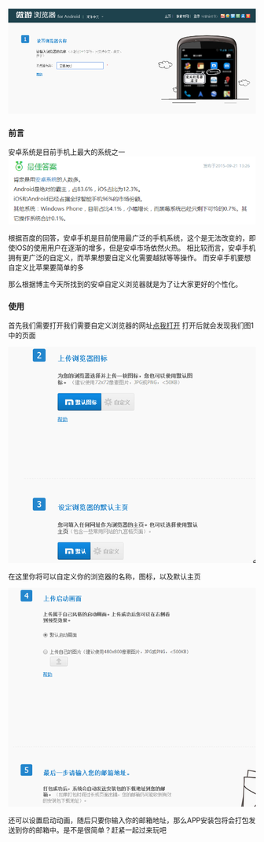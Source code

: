

![遨游浏览器][1]


  ### 前言
 
 安卓系统是目前手机上最大的系统之一
  ![安卓手机使用统计][2]


  根据百度的回答，安卓手机是目前使用最广泛的手机系统，这个是无法改变的，即使IOS的使用用户在逐渐的增多，但是安卓市场依然火热。
  相比较而言，安卓手机拥有更广泛的自定义，而苹果想要自定义化需要越狱等等操作。
  而安卓手机要想自定义比苹果要简单的多
 
  那么根据博主今天所找到的安卓自定义浏览器就是为了让大家更好的个性化。
  
  ### 使用
 
 首先我们需要打开我们需要自定义浏览器的网址[点我打开][3]
打开后就会发现我们图1中的页面

![自定义][4]

在这里你将可以自定义你的浏览器的名称，图标，以及默认主页

![自定义1][5]

还可以设置启动动画，随后只要你输入你的邮箱地址，那么APP安装包将会打包发送到你的邮箱中。是不是很简单？赶紧一起过来玩吧


  [1]: ./images/1480842336260.jpg "1480842336260.jpg"
  [2]: ./images/1480842472072.jpg "1480842472072.jpg"
  [3]: http://custom.maxthon.cn/custom/
  [4]: ./images/1480842725381.jpg "1480842725381.jpg"
  [5]: ./images/1480842783371.jpg "1480842783371.jpg"
